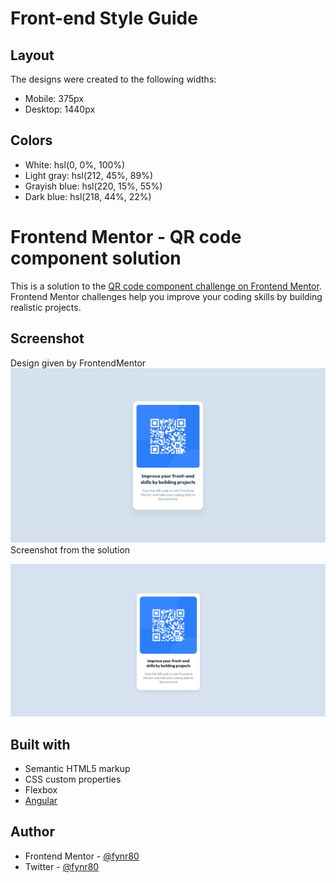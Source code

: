 # Front-end Style Guide

## Layout

The designs were created to the following widths:

- Mobile: 375px
- Desktop: 1440px

## Colors

- White: hsl(0, 0%, 100%)
- Light gray: hsl(212, 45%, 89%)
- Grayish blue: hsl(220, 15%, 55%)
- Dark blue: hsl(218, 44%, 22%)

# Frontend Mentor - QR code component solution

This is a solution to the [QR code component challenge on Frontend Mentor](https://www.frontendmentor.io/challenges/qr-code-component-iux_sIO_H). Frontend Mentor challenges help you improve your coding skills by building realistic projects.

## Screenshot

Design given by FrontendMentor
![Template](./src/assets/design/desktop-design.jpg)
Screenshot from the solution

![Screenshot](./src/assets/QRCodePageScreenshot.png)

## Built with

- Semantic HTML5 markup
- CSS custom properties
- Flexbox
- [Angular](https://angular.io/)

## Author

- Frontend Mentor - [@fynr80](https://www.frontendmentor.io/profile/fynr80)
- Twitter - [@fynr80](https://github.com/fynr80)
